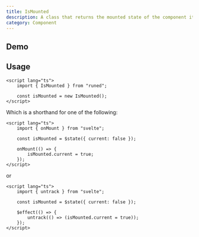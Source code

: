 ```yaml
---
title: IsMounted
description: A class that returns the mounted state of the component it's called in.
category: Component
---
```


<script>
import Demo from '$lib/components/demos/is-mounted.svelte';
</script>

## Demo

<Demo />

## Usage

```svelte
<script lang="ts">
	import { IsMounted } from "runed";

	const isMounted = new IsMounted();
</script>
```

Which is a shorthand for one of the following:

```svelte
<script lang="ts">
	import { onMount } from "svelte";

	const isMounted = $state({ current: false });

	onMount(() => {
		isMounted.current = true;
	});
</script>
```

or

```svelte
<script lang="ts">
	import { untrack } from "svelte";

	const isMounted = $state({ current: false });

	$effect(() => {
		untrack(() => (isMounted.current = true));
	});
</script>
```
